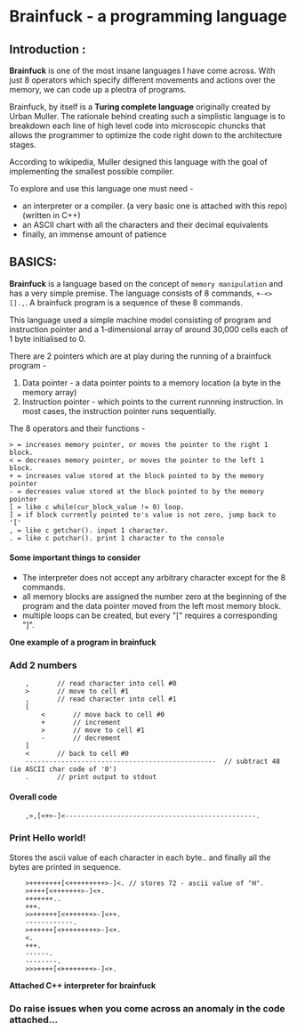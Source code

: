# Brainfuck - a programming language


## Introduction :

**Brainfuck** is one of the most insane languages I have come across. With just 8 operators which specify different movements and actions over the memory, we can code up a pleotra of programs. 
<br/>

Brainfuck, by itself is a **Turing complete language** originally created by Urban Muller. The rationale behind creating such a simplistic language is to breakdown each line of high level code into microscopic chuncks that allows the programmer to optimize the code right down to the architecture stages. 

According to wikipedia, Muller designed this language with the goal of implementing the smallest possible compiler. 

To explore and use this language one must need - 
- an interpreter or a compiler. (a very basic one is attached with this repo) (written in C++)
- an ASCII chart with all the characters and their decimal equivalents
- finally, an immense amount of patience

## BASICS:

**Brainfuck** is a language based on the concept of `memory manipulation` and has a very simple premise. The language consists of 8 commands, `+-<>[].,`. A brainfuck program is a sequence of these 8 commands. 

This language used a simple machine model consisting of program and instruction pointer and a 1-dimensional array of around 30,000 cells each of 1 byte initialised to 0.

There are 2 pointers which are at play during the running of a brainfuck program -
1. Data pointer - a data pointer points to a memory location (a byte in the memory array)
1. Instruction pointer - which points to the current runnning instruction. In most cases, the instruction pointer runs sequentially. 

The 8 operators and their functions - 

```brainfuck
> = increases memory pointer, or moves the pointer to the right 1 block.
< = decreases memory pointer, or moves the pointer to the left 1 block.
+ = increases value stored at the block pointed to by the memory pointer
- = decreases value stored at the block pointed to by the memory pointer
[ = like c while(cur_block_value != 0) loop.
] = if block currently pointed to's value is not zero, jump back to '['
, = like c getchar(). input 1 character.
. = like c putchar(). print 1 character to the console
```

#### Some important things to consider

- The interpreter does not accept any arbitrary character except for the 8 commands.
- all memory blocks are assigned the number zero at the beginning of the program and the data pointer moved from the left most memory block.
- multiple loops can be created, but every "[" requires a corresponding "]".


**One example of a program in brainfuck**

### Add 2 numbers 

```brainfuck
    ,       // read character into cell #0 
    >       // move to cell #1
    ,       // read character into cell #1 
    [
        <       // move back to cell #0
        +       // increment
        >       // move to cell #1
        -       // decrement
    ]
    <       // back to cell #0
    ------------------------------------------------  // subtract 48 (ie ASCII char code of '0')
    .       // print output to stdout
```

#### Overall code

```brainfuck
    ,>,[<+>-]<------------------------------------------------.
```

### Print Hello world!

Stores the ascii value of each character in each byte.. and finally all the bytes are printed in sequence. 

```brainfuck
    >++++++++[<+++++++++>-]<. // stores 72 - ascii value of "H".
    >++++[<+++++++>-]<+.
    +++++++..
    +++.
    >>++++++[<+++++++>-]<++.
    ------------.
    >++++++[<+++++++++>-]<+.
    <.
    +++.
    ------.
    --------.
    >>>++++[<++++++++>-]<+.
```

**Attached C++ interpreter for brainfuck**

### Do raise issues when you come across an anomaly in the code attached...

